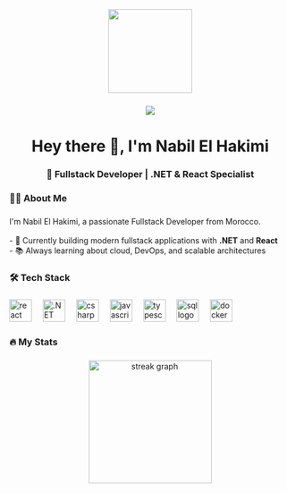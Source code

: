 <div align="center">
  <img height="150" src="[https://avatars.githubusercontent.com/u/205308909?v=4](https://media.giphy.com/media/v1.Y2lkPWVjZjA1ZTQ3bTFnb3BpNXRzeno4MW12dzUyNDM5NDIxbHQ3cnh2bHVrZXk4YTJyciZlcD12MV9naWZzX3NlYXJjaCZjdD1n/n1dFDLwXu4Qkwy7OJ0/giphy.gif)"  />
</div>

###

<div align="center">
  <img src="https://visitor-badge.laobi.icu/badge?page_id=nabilelhakimi.nabilelhakimi"  />
</div>

###

<h1 align="center">Hey there 👋, I'm Nabil El Hakimi</h1>
<h3 align="center">🚀 Fullstack Developer | .NET & React Specialist</h3>

###

<h3 align="left">👨‍💻 About Me</h3>

###

<p align="left">
I'm Nabil El Hakimi, a passionate Fullstack Developer from Morocco.<br><br>
- 🔭 Currently building modern fullstack applications with <b>.NET</b> and <b>React</b><br>
- 📚 Always learning about cloud, DevOps, and scalable architectures<br>
</p>

###

<h3 align="left">🛠 Tech Stack</h3>

###

<div align="left">
  <img src="https://cdn.jsdelivr.net/gh/devicons/devicon/icons/react/react-original.svg" height="40" alt="react logo" />
  <img width="12" />
  <img src="https://cdn.jsdelivr.net/gh/devicons/devicon/icons/dot-net/dot-net-plain-wordmark.svg" height="40" alt=".NET logo" />
  <img width="12" />
  <img src="https://cdn.jsdelivr.net/gh/devicons/devicon/icons/csharp/csharp-original.svg" height="40" alt="csharp logo" />
  <img width="12" />
  <img src="https://cdn.jsdelivr.net/gh/devicons/devicon/icons/javascript/javascript-original.svg" height="40" alt="javascript logo" />
  <img width="12" />
  <img src="https://cdn.jsdelivr.net/gh/devicons/devicon/icons/typescript/typescript-original.svg" height="40" alt="typescript logo" />
  <img width="12" />
  <img src="https://cdn.jsdelivr.net/gh/devicons/devicon/icons/sqlite/sqlite-original.svg" height="40" alt="sql logo" />
  <img width="12" />
  <img src="https://cdn.jsdelivr.net/gh/devicons/devicon/icons/docker/docker-plain-wordmark.svg" height="40" alt="docker logo" />
</div>

###

<h3 align="left">🔥 My Stats</h3>

###

<div align="center">
  <img src="https://streak-stats.demolab.com?user=nabilelhakimi&locale=en&mode=daily&theme=dark&hide_border=false&border_radius=5&order=3" height="220" alt="streak graph"  />
</div>
